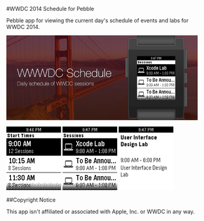#WWDC 2014 Schedule for Pebble

Pebble app for viewing the current day's schedule of events and labs for WWDC 2014.

![alt tag](marketing.png)

![alt tag](pebble-screenshot_2014-05-27_21-46-50.png) ![alt tag](pebble-screenshot_2014-05-27_21-47-11.png) ![alt tag](pebble-screenshot_2014-05-27_21-47-31.png)

##Copyright Notice

This app isn't affiliated or associated with Apple, Inc. or WWDC in any way.
